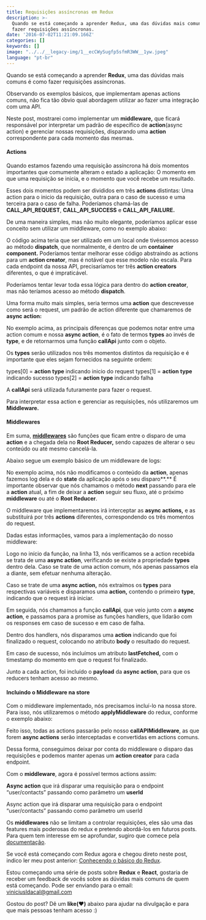 ```yaml
---
title: Requisições assíncronas em Redux
description: >-
  Quando se está começando a aprender Redux, uma das dúvidas mais comuns é como
  fazer requisições assíncronas.
date: '2016-07-02T11:21:09.166Z'
categories: []
keywords: []
image: "../../__legacy-img/1__ecCWySugfp5sfmR3WW__1yw.jpeg"
language: "pt-br"
---
```


Quando se está começando a aprender **Redux**, uma das dúvidas mais comuns é como fazer requisições assíncronas.

Observando os exemplos básicos, que implementam apenas actions comuns, não fica tão óbvio qual abordagem utilizar ao fazer uma integração com uma API.

Neste post, mostrarei como implementar um **middleware,** que ficará responsável por interpretar um padrão de específico de **action**(async action) e gerenciar nossas requisições, disparando uma **action** correspondente para cada momento das mesmas.

#### Actions

Quando estamos fazendo uma requisição assíncrona há dois momentos importantes que comumente alteram o estado a aplicação: O momento em que uma requisição se inicia, e o momento que você recebe um resultado.

Esses dois momentos podem ser divididos em três **actions** distintas: Uma action para o inicio da requisição, outra para o caso de sucesso e uma terceira para o caso de falha. Poderíamos chamá-las de **CALL\_API\_REQUEST**, **CALL\_API\_SUCCESS** e **CALL\_API\_FAILURE.**

De uma maneira simples, mas não muito elegante, poderíamos aplicar esse conceito sem utilizar um middleware, como no exemplo abaixo:

O código acima teria que ser utilizado em um local onde tivéssemos acesso ao método **dispatch**, que normalmente, é dentro de um **container component.** Poderíamos tentar melhorar esse código abstraindo as actions para um **action creator**, mas é notável que esse modelo não escala. Para cada endpoint da nossa API, precisaríamos ter três **action creators** diferentes, o que é impraticável.

Poderíamos tentar levar toda essa lógica para dentro do **action creator**, mas não teríamos acesso ao método **dispatch**.

Uma forma muito mais simples, seria termos uma **action** que descrevesse como será o request, um padrão de action diferente que chamaremos de **async action:**

No exemplo acima, as principais diferenças que podemos notar entre uma action comum e nossa **async action**, é o fato de termos **types** ao invés de **type**, e de retornarmos uma função **callApi** junto com o objeto.

Os **types** serão utilizados nos três momentos distintos da requisição e é importante que eles sejam fornecidos na seguinte ordem:

types\[0\] = **action** **type** indicando inicio do request
types\[1\] = **action** **type** indicando sucesso
types\[2\] = **action** **type** indicando falha

A **callApi** será utilizada futuramente para fazer o request.

Para interpretar essa action e gerenciar as requisições, nós utilizaremos um **Middleware.**

#### **Middlewares**

Em suma, [**middlewares**](http://redux.js.org/docs/advanced/Middleware.html) são funções que ficam entre o disparo de uma **action** e a chegada dela no **Root Reducer,** sendo capazes de alterar o seu conteúdo ou até mesmo cancelá-la.

Abaixo segue um exemplo básico de um middleware de logs:

No exemplo acima, nós não modificamos o conteúdo da **action**, apenas fazemos log dela e do **state** da aplicação após o seu disparo**.** É importante observar que nós chamamos o método **next** passando para ele a **action** atual, a fim de deixar a **action** seguir seu fluxo, até o próximo **middleware** ou até o **Root Reducer**.

O middleware que implementaremos irá interceptar as **async actions,** e as substituirá por três **actions** diferentes, correspondendo os três momentos do request.

Dadas estas informações, vamos para a implementação do nosso middleware:

Logo no início da função, na linha 13, nós verificamos se a action recebida se trata de uma **async action**, verificando se existe a propriedade **types** dentro dela. Caso se trate de uma action comum, nós apenas passamos ela a diante, sem efetuar nenhuma alteração.

Caso se trate de uma **async action,** nós extraímos os **types** para respectivas variáveis e disparamos uma **action,** contendo o primeiro **type**, indicando que o request irá iniciar.

Em seguida, nós chamamos a função **callApi**, que veio junto com a **async action**, e passamos para a promise as funções handlers, que lidarão com os responses em caso de sucesso e em caso de falha.

Dentro dos handlers, nós disparamos uma **action** indicando que foi finalizado o request, colocando no atributo **body** o resultado do request.

Em caso de sucesso, nós incluímos um atributo **lastFetched,** com o timestamp do momento em que o request foi finalizado.

Junto a cada action, foi incluído o **payload** da **async action**, para que os reducers tenham acesso ao mesmo.

#### Incluindo o Middleware na store

Com o middleware implementado, nós precisamos incluí-lo na nossa store. Para isso, nós utilizaremos o método **applyMiddleware** do redux, conforme o exemplo abaixo:

Feito isso, todas as actions passarão pelo nosso **callAPIMiddleware**, as que forem **async actions** serão interceptadas e convertidas em actions comuns.

Dessa forma, conseguimos deixar por conta do middleware o disparo das requisições e podemos manter apenas um **action creator** para cada endpoint.

Com o **middleware**, agora é possível termos actions assim:

**Async action** que irá disparar uma requisição para o endpoint “user/contacts” passando como parâmetro um **userId**

Async action que irá disparar uma requisição para o endpoint “user/contacts” passando como parâmetro um userId

Os **middlewares** não se limitam a controlar requisições, eles são uma das features mais poderosas do redux e pretendo abordá-los em futuros posts. Para quem tem interesse em se aprofundar, sugiro que comece pela [documentação](http://redux.js.org/docs/advanced/Middleware.html).

Se você está começando com Redux agora e chegou direto neste post, indico ler meu post anterior: [Conhecendo o básico do Redux](https://medium.com/coderockr-way/conhecendo-o-b%C3%A1sico-do-redux-7315bcf09cef#.fdvpjz4g3).

Estou começando uma série de posts sobre **Redux** e **React**, gostaria de receber um feedback de vocês sobre as dúvidas mais comuns de quem está começando. Pode ser enviando para o email: [viniciusldacal@gmail.com](mailto:viniciusldacal@gmail.com)

Gostou do post? Dê um **like(**❤**)** abaixo para ajudar na divulgação e para que mais pessoas tenham acesso :)

